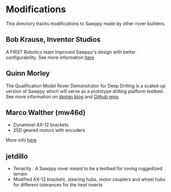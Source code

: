 # Modifications

This directory tracks modifications to Sawppy made by other rover builders.

## Bob Krause, Inventor Studios

A FIRST Robotics team improved Sawppy's design with better configurability.
See more information [here](bob_krause/README.md)

## Quinn Morley

The Qualification Model Rover Demonstrator for Deep Drilling is a scaled-up
version of Sawppy which will serve as a prototype drilling platform testbed.
See more information on [design blog](https://www.quinnmorley.com/2019/02/qmrd3-rover-testbed.html)
and [Github repo](https://github.com/Shootquinn/QMRD3)

## Marco Walther (mw46d)

* Dynamixel AX-12 brackets
* 25D geared motors with encoders

More info [here](Marco_Walther/README.md)

## jetdillo

* Tenacity : A Sawppy rover meant to be a testbed for roving ruggedized terrain
* Modified AX-12 brackets, steering hubs, motor couplers and wheel hubs for different tolerances for the heat inserts

